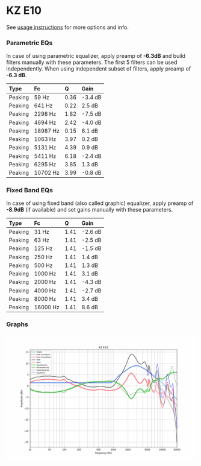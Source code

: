 # KZ E10
See [usage instructions](https://github.com/jaakkopasanen/AutoEq#usage) for more options and info.

### Parametric EQs
In case of using parametric equalizer, apply preamp of **-6.3dB** and build filters manually
with these parameters. The first 5 filters can be used independently.
When using independent subset of filters, apply preamp of **-6.3 dB**.

| Type    | Fc       |    Q | Gain    |
|:--------|:---------|:-----|:--------|
| Peaking | 59 Hz    | 0.36 | -3.4 dB |
| Peaking | 641 Hz   | 0.22 | 2.5 dB  |
| Peaking | 2298 Hz  | 1.82 | -7.5 dB |
| Peaking | 4694 Hz  | 2.42 | -4.0 dB |
| Peaking | 18987 Hz | 0.15 | 6.1 dB  |
| Peaking | 1063 Hz  | 3.97 | 0.2 dB  |
| Peaking | 5131 Hz  | 4.39 | 0.9 dB  |
| Peaking | 5411 Hz  | 6.18 | -2.4 dB |
| Peaking | 6295 Hz  | 3.85 | 1.3 dB  |
| Peaking | 10702 Hz | 3.99 | -0.8 dB |

### Fixed Band EQs
In case of using fixed band (also called graphic) equalizer, apply preamp of **-8.9dB**
(if available) and set gains manually with these parameters.

| Type    | Fc       |    Q | Gain    |
|:--------|:---------|:-----|:--------|
| Peaking | 31 Hz    | 1.41 | -2.6 dB |
| Peaking | 63 Hz    | 1.41 | -2.5 dB |
| Peaking | 125 Hz   | 1.41 | -1.5 dB |
| Peaking | 250 Hz   | 1.41 | 1.4 dB  |
| Peaking | 500 Hz   | 1.41 | 1.3 dB  |
| Peaking | 1000 Hz  | 1.41 | 3.1 dB  |
| Peaking | 2000 Hz  | 1.41 | -4.3 dB |
| Peaking | 4000 Hz  | 1.41 | -2.7 dB |
| Peaking | 8000 Hz  | 1.41 | 3.4 dB  |
| Peaking | 16000 Hz | 1.41 | 8.6 dB  |

### Graphs
![](./KZ%20E10.png)